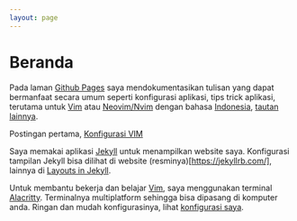 ```yaml
---
layout: page
---
```


# Beranda

Pada laman [Github Pages](https://pages.github.com/) saya mendokumentasikan tulisan yang dapat bermanfaat secara umum seperti konfigurasi aplikasi, tips trick aplikasi, terutama untuk [Vim](https://www.vim.org/) atau [Neovim/Nvim](https://neovim.io/) dengan bahasa [Indonesia](https://bipa.ut.ac.id/), [tautan lainnya](https://bipa.kemdikbud.go.id/belajar).  

Postingan pertama, [Konfigurasi VIM](posts/2022-06-23-konfigurasi-vim.md)

Saya memakai aplikasi [Jekyll](https://jekyllrb.com/) untuk menampilkan website saya. Konfigurasi tampilan Jekyll bisa dilihat di website (resminya)[https://jekyllrb.com/], lainnya di [Layouts in Jekyll](https://cloudcannon.com/community/learn/jekyll-tutorial/introduction-to-jekyll-layouts/).

Untuk membantu bekerja dan belajar [Vim](https://www.vim.org/), saya menggunakan terminal [Alacritty](https://alacritty.org/). Terminalnya multiplatform sehingga bisa dipasang di komputer anda. Ringan dan mudah konfigurasinya, lihat [konfigurasi saya](https://github.com/ihsanpraditya/ihsanpraditya.github.io/tree/main/files/alacritty.yml).  

<pre>















</pre>
